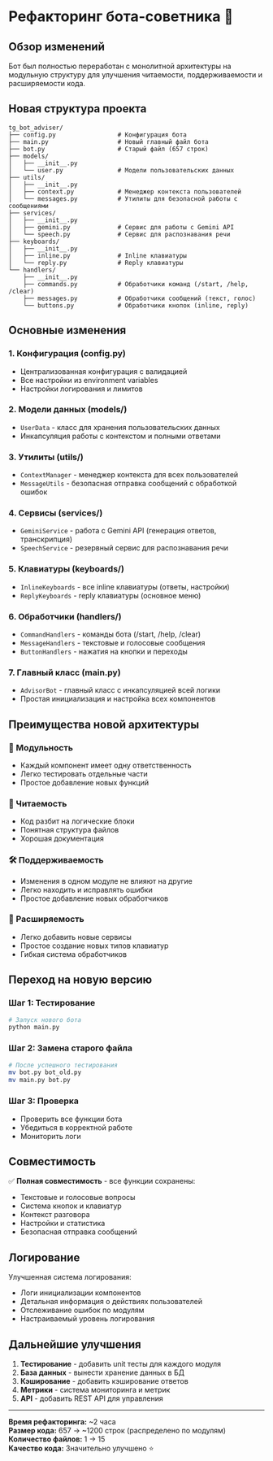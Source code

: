 # Рефакторинг бота-советника 🚀

## Обзор изменений

Бот был полностью переработан с монолитной архитектуры на модульную структуру для улучшения читаемости, поддерживаемости и расширяемости кода.

## Новая структура проекта

```
tg_bot_adviser/
├── config.py                 # Конфигурация бота
├── main.py                   # Новый главный файл бота
├── bot.py                    # Старый файл (657 строк)
├── models/
│   ├── __init__.py
│   └── user.py               # Модели пользовательских данных
├── utils/
│   ├── __init__.py
│   ├── context.py            # Менеджер контекста пользователей
│   └── messages.py           # Утилиты для безопасной работы с сообщениями
├── services/
│   ├── __init__.py
│   ├── gemini.py             # Сервис для работы с Gemini API
│   └── speech.py             # Сервис для распознавания речи
├── keyboards/
│   ├── __init__.py
│   ├── inline.py             # Inline клавиатуры
│   └── reply.py              # Reply клавиатуры
└── handlers/
    ├── __init__.py
    ├── commands.py           # Обработчики команд (/start, /help, /clear)
    ├── messages.py           # Обработчики сообщений (текст, голос)
    └── buttons.py            # Обработчики кнопок (inline, reply)
```

## Основные изменения

### 1. Конфигурация (config.py)
- Централизованная конфигурация с валидацией
- Все настройки из environment variables
- Настройки логирования и лимитов

### 2. Модели данных (models/)
- `UserData` - класс для хранения пользовательских данных
- Инкапсуляция работы с контекстом и полными ответами

### 3. Утилиты (utils/)
- `ContextManager` - менеджер контекста для всех пользователей
- `MessageUtils` - безопасная отправка сообщений с обработкой ошибок

### 4. Сервисы (services/)
- `GeminiService` - работа с Gemini API (генерация ответов, транскрипция)
- `SpeechService` - резервный сервис для распознавания речи

### 5. Клавиатуры (keyboards/)
- `InlineKeyboards` - все inline клавиатуры (ответы, настройки)
- `ReplyKeyboards` - reply клавиатуры (основное меню)

### 6. Обработчики (handlers/)
- `CommandHandlers` - команды бота (/start, /help, /clear)
- `MessageHandlers` - текстовые и голосовые сообщения
- `ButtonHandlers` - нажатия на кнопки и переходы

### 7. Главный класс (main.py)
- `AdvisorBot` - главный класс с инкапсуляцией всей логики
- Простая инициализация и настройка всех компонентов

## Преимущества новой архитектуры

### 🔧 Модульность
- Каждый компонент имеет одну ответственность
- Легко тестировать отдельные части
- Простое добавление новых функций

### 📖 Читаемость
- Код разбит на логические блоки
- Понятная структура файлов
- Хорошая документация

### 🛠 Поддерживаемость
- Изменения в одном модуле не влияют на другие
- Легко находить и исправлять ошибки
- Простое добавление новых обработчиков

### 🚀 Расширяемость
- Легко добавить новые сервисы
- Простое создание новых типов клавиатур
- Гибкая система обработчиков

## Переход на новую версию

### Шаг 1: Тестирование
```bash
# Запуск нового бота
python main.py
```

### Шаг 2: Замена старого файла
```bash
# После успешного тестирования
mv bot.py bot_old.py
mv main.py bot.py
```

### Шаг 3: Проверка
- Проверить все функции бота
- Убедиться в корректной работе
- Мониторить логи

## Совместимость

✅ **Полная совместимость** - все функции сохранены:
- Текстовые и голосовые вопросы
- Система кнопок и клавиатур
- Контекст разговора
- Настройки и статистика
- Безопасная отправка сообщений

## Логирование

Улучшенная система логирования:
- Логи инициализации компонентов
- Детальная информация о действиях пользователей
- Отслеживание ошибок по модулям
- Настраиваемый уровень логирования

## Дальнейшие улучшения

1. **Тестирование** - добавить unit тесты для каждого модуля
2. **База данных** - вынести хранение данных в БД
3. **Кэширование** - добавить кэширование ответов
4. **Метрики** - система мониторинга и метрик
5. **API** - добавить REST API для управления

---

**Время рефакторинга:** ~2 часа  
**Размер кода:** 657 → ~1200 строк (распределено по модулям)  
**Количество файлов:** 1 → 15  
**Качество кода:** Значительно улучшено ⭐ 